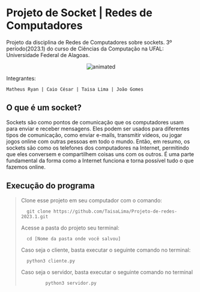 # Projeto de Socket | Redes de Computadores
Projeto da disciplina de Redes de Computadores sobre sockets. 3º período(2023.1) do curso de Ciências da Computação na UFAL: Universidade Federal de Alagoas.
<p align="center">
  <img src="https://user-images.githubusercontent.com/91018438/204195385-acc6fcd4-05a7-4f25-87d1-cb7d5cc5c852.png" alt="animated" />
</p>

Integrantes:

  
    Matheus Ryan | Caio César | Taisa Lima | João Gomes 
 </center>

 ## O que é um socket?
Sockets são como pontos de comunicação que os computadores usam para enviar e receber mensagens. Eles podem ser usados para diferentes tipos de comunicação, como enviar e-mails, transmitir vídeos, ou jogar jogos online com outras pessoas em todo o mundo. Então, em resumo, os sockets são como os telefones dos computadores na Internet, permitindo que eles conversem e compartilhem coisas uns com os outros. É uma parte fundamental da forma como a Internet funciona e torna possível tudo o que fazemos online.

## Execução do programa

>
> Clone esse projeto em seu computador com o comando:
> ```
> 	git clone https://github.com/TaisaLima/Projeto-de-redes-2023.1.git
> ```
> Acesse a pasta do projeto seu terminal:
> ```
> 	cd [Nome da pasta onde você salvou]
> ```
> Caso seja o cliente, basta executar o seguinte comando no terminal:
> ```
> 	python3 cliente.py
> ```
> Caso seja o servidor, basta executar o seguinte comando no terminal
> ```
>          python3 servidor.py
> ```

  </p>
